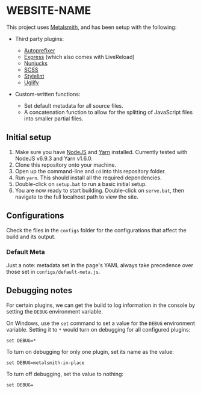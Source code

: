 # WEBSITE-NAME

This project uses [Metalsmith](http://metalsmith.io), and has been setup with the following:

- Third party plugins:
    - [Autoprefixer](https://github.com/postcss/autoprefixer)
    - [Express](https://github.com/chiefy/metalsmith-express) (which also comes with LiveReload)
    - [Nunjucks](https://mozilla.github.io/nunjucks/)
    - [SCSS](http://sass-lang.com/)
    - [Stylelint](https://stylelint.io/)
    - [Uglify](https://github.com/ksmithut/metalsmith-uglify)

- Custom-written functions:
    - Set default metadata for all source files.
    - A concatenation function to allow for the splitting of JavaScript files into smaller partial files.

## Initial setup

1. Make sure you have [NodeJS](http://nodejs.org) and [Yarn](http://yarnpkg.com/) installed. Currently tested with NodeJS v6.9.3 and Yarn v1.6.0.
2. Clone this repository onto your machine.
3. Open up the command-line and `cd` into this repository folder.
4. Run `yarn`. This should install all the required dependencies.
5. Double-click on `setup.bat` to run a basic initial setup.
6. You are now ready to start building. Double-click on `serve.bat`, then navigate to the full localhost path to view the site.

## Configurations

Check the files in the `configs` folder for the configurations that affect the build and its output.

### Default Meta

Just a note: metadata set in the page's YAML always take precedence over those set in `configs/default-meta.js`.

## Debugging notes

For certain plugins, we can get the build to log information in the console by setting the `DEBUG` environment variable.

On Windows, use the `set` command to set a value for the `DEBUG` environment variable. Setting it to `*` would turn on debugging for all configured plugins:

    set DEBUG=*

To turn on debugging for only one plugin, set its name as the value:

    set DEBUG=metalsmith-in-place

To turn off debugging, set the value to nothing:

    set DEBUG=